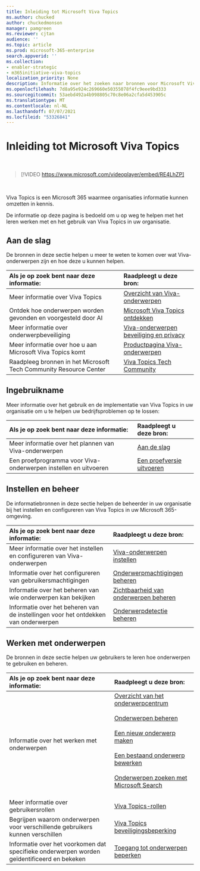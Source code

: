 ```yaml
---
title: Inleiding tot Microsoft Viva Topics
ms.author: chucked
author: chuckedmonson
manager: pamgreen
ms.reviewer: cjtan
audience: ''
ms.topic: article
ms.prod: microsoft-365-enterprise
search.appverid: ''
ms.collection:
- enabler-strategic
- m365initiative-viva-topics
localization_priority: None
description: Informatie over het zoeken naar bronnen voor Microsoft Viva Topics.
ms.openlocfilehash: 7d8a95e924c269660e50355078f4fc9eee9bd333
ms.sourcegitcommit: 53aebd492a4b998805c70c8e06a2cfa5d453905c
ms.translationtype: MT
ms.contentlocale: nl-NL
ms.lasthandoff: 07/07/2021
ms.locfileid: "53326841"
---
```

# <a name="introduction-to-microsoft-viva-topics"></a>Inleiding tot Microsoft Viva Topics

</br>

> [!VIDEO https://www.microsoft.com/videoplayer/embed/RE4LhZP]  

</br>


Viva Topics is een Microsoft 365 waarmee organisaties informatie kunnen omzetten in kennis.

De informatie op deze pagina is bedoeld om u op weg te helpen met het leren werken met en het gebruik van Viva Topics in uw organisatie.

## <a name="get-started"></a>Aan de slag

De bronnen in deze sectie helpen u meer te weten te komen over wat Viva-onderwerpen zijn en hoe deze u kunnen helpen.

| Als je op zoek bent naar deze informatie: | Raadpleegt u deze bron: |
|:-----|:-----|
|Meer informatie over Viva Topics|[Overzicht van Viva-onderwerpen](topic-experiences-overview.md)|
|Ontdek hoe onderwerpen worden gevonden en voorgesteld door AI|[Microsoft Viva Topics ontdekken](topic-experiences-discovery.md)|
|Meer informatie over onderwerpbeveiliging|[Viva-onderwerpen beveiliging en privacy](topic-experiences-security-privacy.md)|
|Meer informatie over hoe u aan Microsoft Viva Topics komt|[Productpagina Viva-onderwerpen](https://www.microsoft.com/microsoft-viva/topics?activetab=pivot%3aoverviewtab)|
|Raadpleeg bronnen in het Microsoft Tech Community Resource Center|[Viva Topics Tech Community](https://resources.techcommunity.microsoft.com/viva-topics/)|



## <a name="adoption"></a>Ingebruikname

Meer informatie over het gebruik en de implementatie van Viva Topics in uw organisatie om u te helpen uw bedrijfsproblemen op te lossen: 

| Als je op zoek bent naar deze informatie: | Raadpleegt u deze bron: |
|:-----|:-----|
|Meer informatie over het plannen van Viva-onderwerpen |[Aan de slag](topics-adoption-getstarted.md)|  
|Een proefprogramma voor Viva-onderwerpen instellen en uitvoeren |[Een proefversie uitvoeren](trial-topics.md)|

## <a name="set-up-and-administration"></a>Instellen en beheer

De informatiebronnen in deze sectie helpen de beheerder in uw organisatie bij het instellen en configureren van Viva Topics in uw Microsoft 365-omgeving.

| Als je op zoek bent naar deze informatie: | Raadpleegt u deze bron: |
|:-----|:-----|
|Meer informatie over het instellen en configureren van Viva-onderwerpen|[Viva-onderwerpen instellen](set-up-topic-experiences.md)|
|Informatie over het configureren van gebruikersmachtigingen|[Onderwerpmachtigingen beheren](topic-experiences-user-permissions.md)|
|Informatie over het beheren van wie onderwerpen kan bekijken|[Zichtbaarheid van onderwerpen beheren](topic-experiences-knowledge-rules.md)|
|Informatie over het beheren van de instellingen voor het ontdekken van onderwerpen|[Onderwerpdetectie beheren](topic-experiences-discovery.md)|

## <a name="work-with-topics"></a>Werken met onderwerpen

De bronnen in deze sectie helpen uw gebruikers te leren hoe onderwerpen te gebruiken en beheren.

| Als je op zoek bent naar deze informatie: | Raadpleegt u deze bron: |
|:-----|:-----|
|Informatie over het werken met onderwerpen|[Overzicht van het onderwerpcentrum](topic-center-overview.md)<br><br>[Onderwerpen beheren](manage-topics.md)<br><br>[Een nieuw onderwerp maken](create-a-topic.md)<br><br>[Een bestaand onderwerp bewerken](edit-a-topic.md)<br><br>[Onderwerpen zoeken met Microsoft Search](search.md)<br><br>|
|Meer informatie over gebruikersrollen|[Viva Topics-rollen](topic-experiences-roles.md)|
|Begrijpen waarom onderwerpen voor verschillende gebruikers kunnen verschillen|[Viva Topics beveiligingsbeperking](topic-experiences-security-trimming.md)|
|Informatie over het voorkomen dat specifieke onderwerpen worden geïdentificeerd en bekeken|[Toegang tot onderwerpen beperken](restrict-access-to-topics.md)|




